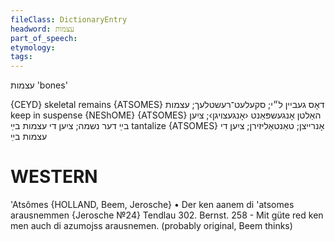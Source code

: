 ```yaml
---
fileClass: DictionaryEntry
headword: עצמות
part_of_speech: 
etymology: 
tags: 
---
```

עצמות
'bones'

{CEYD}
skeletal remains {ATSOMES}	דאָס געביין ל״י; סקעלעט־רעשטלעך; עצמות
keep in suspense {NEShOME} {ATSOMES}	האַלטן אָנגעשפּאַנט ‹אָנגעצױגן›; ציִען בײַ דער נשמה; ציִען די עצמות בײַ
tantalize {ATSOMES}	אָנרײצן; טאַנטאַליזירן; ציִען די עצמות בײַ

WESTERN
========

'Atsômes {HOLLAND, Beem, Jerosche}
	•	Der ken aanem di 'atsomes arausnemmen {Jerosche №24}
Tendlau 302.
Bernst. 258 - Mit güte red ken men auch di azumojss arausnemen. (probably original, Beem thinks)
